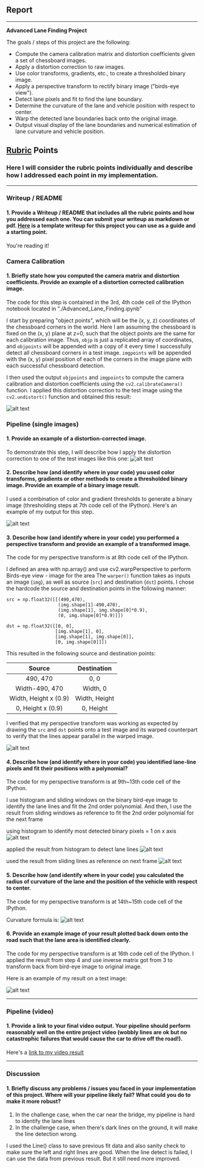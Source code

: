 ## Report

---

**Advanced Lane Finding Project**

The goals / steps of this project are the following:

* Compute the camera calibration matrix and distortion coefficients given a set of chessboard images.
* Apply a distortion correction to raw images.
* Use color transforms, gradients, etc., to create a thresholded binary image.
* Apply a perspective transform to rectify binary image ("birds-eye view").
* Detect lane pixels and fit to find the lane boundary.
* Determine the curvature of the lane and vehicle position with respect to center.
* Warp the detected lane boundaries back onto the original image.
* Output visual display of the lane boundaries and numerical estimation of lane curvature and vehicle position.

[//]: # (Image References)

[image1]: .report_img/calibration.jpg "camera calibration"
[image2]: .report_img/undistort.jpg "undist"
[image3]: .report_img/color_grad.jpg "color_grad"
[image4]: .report_img/perspective.jpg "perspective"
[image5]: .report_img/histogram.jpg "histogram"
[image6]: .report_img/sliding_windows.jpg "sliding_windows"
[image7]: .report_img/fit_frame.jpg "fit_frame"
[image8]: .report_img/curve_eq.jpg "curve_eq"
[image9]: .report_img/draw.jpg "draw"


## [Rubric](https://review.udacity.com/#!/rubrics/571/view) Points
### Here I will consider the rubric points individually and describe how I addressed each point in my implementation.  

---
### Writeup / README

#### 1. Provide a Writeup / README that includes all the rubric points and how you addressed each one.  You can submit your writeup as markdown or pdf.  [Here](https://github.com/udacity/CarND-Advanced-Lane-Lines/blob/master/writeup_template.md) is a template writeup for this project you can use as a guide and a starting point.  

You're reading it!
### Camera Calibration

#### 1. Briefly state how you computed the camera matrix and distortion coefficients. Provide an example of a distortion corrected calibration image.

The code for this step is contained in the 3rd, 4th code cell of the IPython notebook located in "./Advanced_Lane_Finding.ipynb"

I start by preparing "object points", which will be the (x, y, z) coordinates of the chessboard corners in the world. Here I am assuming the chessboard is fixed on the (x, y) plane at z=0, such that the object points are the same for each calibration image.  Thus, `objp` is just a replicated array of coordinates, and `objpoints` will be appended with a copy of it every time I successfully detect all chessboard corners in a test image.  `imgpoints` will be appended with the (x, y) pixel position of each of the corners in the image plane with each successful chessboard detection.  

I then used the output `objpoints` and `imgpoints` to compute the camera calibration and distortion coefficients using the `cv2.calibrateCamera()` function.  I applied this distortion correction to the test image using the `cv2.undistort()` function and obtained this result: 

![alt text][image1]

### Pipeline (single images)

#### 1. Provide an example of a distortion-corrected image.
To demonstrate this step, I will describe how I apply the distortion correction to one of the test images like this one:
![alt text][image2]

#### 2. Describe how (and identify where in your code) you used color transforms, gradients or other methods to create a thresholded binary image.  Provide an example of a binary image result.
I used a combination of color and gradient thresholds to generate a binary image (thresholding steps at 7th code cell of the IPython).  Here's an example of my output for this step.

![alt text][image3]

#### 3. Describe how (and identify where in your code) you performed a perspective transform and provide an example of a transformed image.

The code for my perspective transform is at 8th code cell of the IPython. 

I defined an area with np.array() and use cv2.warpPerspective to perform Birds-eye view - image for the area
The `warper()` function takes as inputs an image (`img`), as well as source (`src`) and destination (`dst`) points.  I chose the hardcode the source and destination points in the following manner:

```
src = np.float32([[(490,470), 
                   (img.shape[1]-490,470),
                   (img.shape[1], img.shape[0]*0.9), 
                   (0, img.shape[0]*0.9)]])
                   
dst = np.float32([[0, 0], 
                  [img.shape[1], 0],
                  [img.shape[1], img.shape[0]], 
                  [0, img.shape[0]]])

```
This resulted in the following source and destination points:


| Source                | Destination   | 
|:---------------------:|:-------------:| 
| 490, 470              | 0, 0          | 
| Width-490, 470        | Width, 0      |
| Width, Height x (0.9) | Width, Height |
| 0, Height x (0.9)     | 0, Height     |


I verified that my perspective transform was working as expected by drawing the `src` and `dst` points onto a test image and its warped counterpart to verify that the lines appear parallel in the warped image.

![alt text][image4]

#### 4. Describe how (and identify where in your code) you identified lane-line pixels and fit their positions with a polynomial?

The code for my perspective transform is at 9th~13th code cell of the IPython.

I use histogram and sliding windows on the binary bird-eye image to identify the lane lines and fit the 2nd order polynomial. And then, I use the result from sliding windows as reference to fit the 2nd order polynomial for the next frame

using histogram to identify most detected binary pixels = 1 on x axis
![alt text][image5]

applied the result from histogram to detect lane lines
![alt text][image6]

used the result from sliding lines as reference on next frame
![alt text][image7]

#### 5. Describe how (and identify where in your code) you calculated the radius of curvature of the lane and the position of the vehicle with respect to center.

The code for my perspective transform is at 14th~15th code cell of the IPython.

Curvature formula is:
![alt text][image8]

#### 6. Provide an example image of your result plotted back down onto the road such that the lane area is identified clearly.

The code for my perspective transform is at 16th code cell of the IPython.
I applied the result from step 4 and use inverse matrix got from 3 to transform back from bird-eye image to original image.

Here is an example of my result on a test image:

![alt text][image9]

---

### Pipeline (video)

#### 1. Provide a link to your final video output.  Your pipeline should perform reasonably well on the entire project video (wobbly lines are ok but no catastrophic failures that would cause the car to drive off the road!).

Here's a [link to my video result](./project_output.mp4)

---

### Discussion

#### 1. Briefly discuss any problems / issues you faced in your implementation of this project.  Where will your pipeline likely fail?  What could you do to make it more robust?

1. In the challenge case, when the car near the bridge, my pipeline is hard to identify the lane lines
2. In the challenge case, when there's dark lines on the ground, it will make the line detection wrong.

I used the Line() class to save previous fit data and also sanity check to make sure the left and right lines are good. When the line detect is failed, I can use the data from previous result. But it still need more improved.

